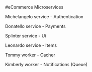 #eCommerce Microservices


Michelangelo service - Authentication

Donatello service - Payments

Splinter service - Ui

Leonardo service - Items

Tommy worker - Cacher 

Kimberly worker - Notifications (Queue)